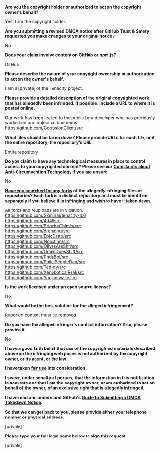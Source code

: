 **Are you the copyright holder or authorized to act on the copyright owner's behalf?**

Yes, I am the copyright holder.

**Are you submitting a revised DMCA notice after GitHub Trust & Safety requested you make changes to your original notice?**

No

**Does your claim involve content on GitHub or npm.js?**

GitHub

**Please describe the nature of your copyright ownership or authorization to act on the owner's behalf.**

I am a [private] of the Tenacity project.

**Please provide a detailed description of the original copyrighted work that has allegedly been infringed. If possible, include a URL to where it is posted online.**

Our work has been leaked to the public by a developer who has previously worked on our project on bad terms.  
https://github.com/CorrosionClient/src

**What files should be taken down? Please provide URLs for each file, or if the entire repository, the repository’s URL.**

Entire repository

**Do you claim to have any technological measures in place to control access to your copyrighted content? Please see our <a href="https://docs.github.com/articles/guide-to-submitting-a-dmca-takedown-notice#complaints-about-anti-circumvention-technology">Complaints about Anti-Circumvention Technology</a> if you are unsure.**

No

**<a href="https://docs.github.com/articles/dmca-takedown-policy#b-what-about-forks-or-whats-a-fork">Have you searched for any forks</a> of the allegedly infringing files or repositories? Each fork is a distinct repository and must be identified separately if you believe it is infringing and wish to have it taken down.**

All forks and reuploads are in violation.  
https://github.com/Sxmurai/tenacity-4.0  
https://github.com/4d4l/src  
https://github.com/BriocheChimiq/src  
https://github.com/dremonq/src  
https://github.com/EpicCatto/src  
https://github.com/Noostinn/src    
https://github.com/OlivesAreShit/src  
https://github.com/OmenDoesStuff/src  
https://github.com/PndaBoi/src  
https://github.com/PolitePeoplePlan/src  
https://github.com/Ted-dy/src  
https://github.com/XenoboticalReal/src  
https://github.com/Yocpnswalie/src  

**Is the work licensed under an open source license?**

No

**What would be the best solution for the alleged infringement?**

Reported content must be removed

**Do you have the alleged infringer’s contact information? If so, please provide it.**

No

**I have a good faith belief that use of the copyrighted materials described above on the infringing web pages is not authorized by the copyright owner, or its agent, or the law.**

**I have taken <a href="https://www.lumendatabase.org/topics/22">fair use</a> into consideration.**

**I swear, under penalty of perjury, that the information in this notification is accurate and that I am the copyright owner, or am authorized to act on behalf of the owner, of an exclusive right that is allegedly infringed.**

**I have read and understand GitHub's <a href="https://docs.github.com/articles/guide-to-submitting-a-dmca-takedown-notice/">Guide to Submitting a DMCA Takedown Notice</a>.**

**So that we can get back to you, please provide either your telephone number or physical address.**

[private]

**Please type your full legal name below to sign this request.**

[private]
